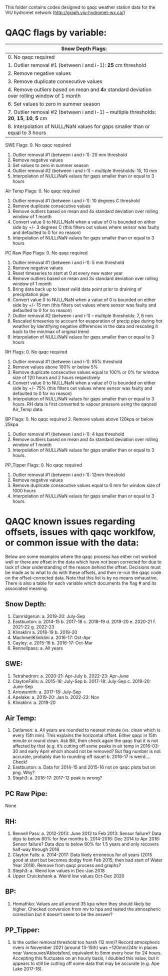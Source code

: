 This folder contains codes designed to qaqc weather station data for the VIU hydromet network (http://graph.viu-hydromet-wx.ca/)

# QAQC flags by variable:

| Snow Depth Flags: | 
| ------------- |
| 0.	No qaqc required |
| 1.	Outlier removal #1 (between i and i-1): **25**  cm threshold |
| 2.	Remove negative values  |
| 3.	Remove duplicate consecutive values |
| 4.	Remove outliers based on mean and **4**x standard deviation over rolling window of 1 month |
| 6.	Set values to zero in summer season |
| 7.	Outlier removal #2 (between i and i-1) – multiple thresholds: **20**, **15**, **10**, **5** cm |
| 8.	Interpolation of NULL/NaN values for gaps smaller than or equal to 3 hours |

SWE Flags: 
0.	No qaqc required
1.	Outlier removal #1 (between i and i-1): 20 mm threshold
2.	Remove negative values 
6.	Set values to zero in summer season
7.	Outlier removal #2 (between i and i-1) – multiple thresholds: 15, 10 mm
8.	Interpolation of NULL/NaN values for gaps smaller than or equal to 3 hours

Air Temp Flags: 
0.	No qaqc required
1.	Outlier removal #1 (between i and i-1): 10 degrees C threshold
3.	Remove duplicate consecutive values
4.	Remove outliers based on mean and 4x standard deviation over rolling window of 1 month
6.	Convert value 0 to NULL/NaN when a value of 0 is bounded on either side by +/- 3 degrees C (this filters out values where sensor was faulty and defaulted to 0 for no reason)
8.	Interpolation of NULL/NaN values for gaps smaller than or equal to 3 hours


PC Raw Pipe Flags: 
0.	No qaqc required
1.	Outlier removal #1 (between i and i-1): 5 mm threshold
2.	Remove negative values 
3.	Reset timeseries to start at 0 at every new water year
4.	Remove outliers based on mean and 3x standard deviation over rolling window of 1 month
5.	Bring data back up to latest valid data point prior to draining of precipitation pipe
6.	Convert value 0 to NULL/NaN when a value of 0 is bounded on either side by +/- 15 mm (this filters out values where sensor was faulty and defaulted to 0 for no reason)
7.	Outlier removal #2 (between i and i-1) – multiple thresholds: 7, 6 mm
9.	Rescaled timeseries to account for evaporation of precip pipe during hot weather by identifying negative differences in the data and rescaling it back to the min/max of original trend
8.	Interpolation of NULL/NaN values for gaps smaller than or equal to 3 hours

RH Flags: 
0.	No qaqc required
1.	Outlier removal #1 (between i and i-1): 85% threshold
2.	Remove values above 100% or below 5% 
3.	Remove duplicate consecutive values equal to 100% or 0% for window size of 120 hours and 2 hours respectively
6.	Convert value 0 to NULL/NaN when a value of 0 is bounded on either side by +/- 75% (this filters out values where sensor was faulty and defaulted to 0 for no reason)
8.	Interpolation of NULL/NaN values for gaps smaller than or equal to 3 hours. RH data is first converted to vapour pressure using the qaqced Air_Temp data.

BP Flags: 
0.	No qaqc required
2.	Remove values above 120kpa or below 25kpa 
1.	Outlier removal #1 (between i and i-1): 4 kpa threshold
4.	Remove outliers based on mean and 4x standard deviation over rolling window of 1 month
8.	Interpolation of NULL/NaN values for gaps smaller than or equal to 3 hours. 

PP_Tipper Flags: 
0.	No qaqc required
1.	Outlier removal #1 (between i and i-1): 12mm threshold
2.	Remove negative values 
3.	Remove duplicate consecutive values equal to 0 mm for window size of 1000 hours
8.	Interpolation of NULL/NaN values for gaps smaller than or equal to 3 hours. 


# QAQC known issues regarding offsets, issues with qaqc worklfow, or common issue with the data:

Below are some examples where the qaqc process has either not worked well or there are offset in the data which have not been corrected for due to lack of clear understanding of the reason behind the offset. Decisions must be made as to what to do with these offsets, and then re-run the qaqc code on the offset-corrected data. Note that this list is by no means exhaustive. There is also a table for each variable which documents the flag # and its associated meaning. 

## Snow Depth:
1.	Cainridgerun:
a.	2019-20: July-Sep
2.	Eastbuxton:
a.	2014-15
b.	2017-18
c.	2018-19
d.	2019-20
e.	2020-21
f.	2021-22
g.	2022-23
3.	Klinaklini
a.	2018-19
b.	2019-20
4.	MachmellKliniklini
a.	2016-17: Oct-Apr
5.	Cayley:
a.	2015-16
b.	2016-17: Oct-Mar
6.	Rennellpass:
a.	All years

## SWE:
1.	Tetrahedron:
a.	2020-21: Apr-July
b.	2022-23: Apr-June
2.	ClaytonFalls:
a.	2015-16: July-Sep
b.	2017-18: July-Sep
c.	2019-20: June-Sep
3.	Arrowsmith:
a.	2017-18: July-Sep
4.	Apelake:
a.	2019-20: Jan
b.	2022-23: Nov
5.	Klinaklini:
a.	2019-20

## Air Temp:
1.	Datlamen:
  a.	All years are rounded to nearest minute (vs. clean which is every 15th min). This explains the horizontal offset. Either qaqc in 15th minute or round clean. Ask Bill, then check again the qaqc that it is not affected by that (e.g. it’s cutting off some peaks in air temp in 2016-03-30 and early April which should not be removed? But flag number is not accurate, probably due to rounding off issue!
  b.	2016-17 is weird…. Check!
2.	Eastbuxton:
  a.	Data for 2014-15 and 2015-16 not on qaqc plots but on png. Why?
3.	Steph3:
  a.	2016-17: 2017-12 peak is wrong?

## PC Raw Pipe:
None

## RH:
1.	Rennell Pass:
a.	2012-2013: June 2012 to Feb 2013: Sensor failure? Data dips to below 80% for few months
b.	2014-2016: Dec 2014 to Apr 2016: Sensor failure? Data dips to below 60% for 1.5 years and only recovers half-way through 2016 
2.	Clayton Falls:
a.	2014-2017: Data likely erroneous for all years (2015 good at start but becomes dodgy from Feb 2015; then bad start of Water Year 2018). Remove from qaqc process and graphs?
3.	Steph3:
a.	Weird low values in Dec-Jan 2018
4.	Upper Cruickshank
a.	Weird low values Oct-Dec 2020

## BP:
1.	Homathko: Values are all around 35 kpa when they should likely be higher. Checked conversion from mv to hpa and tested the atmospheric correction but it doesn’t seem to be the answer? 


## PP_Tipper:
1.	Is the outlier removal threshold too harsh (12 mm)? Record atmospheric rivers in November 2021 (around 13-15th) was ~120mm/24hr in places near Vancouver/Abbotsford, equivalent to 5mm every hour for 24 hours. Accepting this fluctuates on an hourly basis, I doubled this value, but it appears to still be cutting off some data that may be accurate (e.g. Ape Lake 2017-18).




